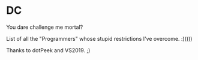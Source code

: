 # DC
You dare challenge me mortal?

List of all the "Programmers" whose stupid restrictions I've overcome. :)))))

Thanks to dotPeek and VS2019. ;)
